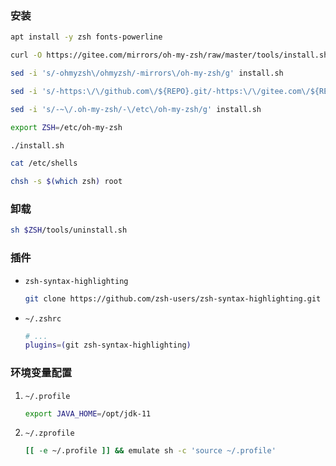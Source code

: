 ### 安装

```bash
apt install -y zsh fonts-powerline

curl -O https://gitee.com/mirrors/oh-my-zsh/raw/master/tools/install.sh

sed -i 's/-ohmyzsh\/ohmyzsh/-mirrors\/oh-my-zsh/g' install.sh

sed -i 's/-https:\/\/github.com\/${REPO}.git/-https:\/\/gitee.com\/${REPO}.git/g' install.sh

sed -i 's/-~\/.oh-my-zsh/-\/etc\/oh-my-zsh/g' install.sh

export ZSH=/etc/oh-my-zsh

./install.sh
```

```bash
cat /etc/shells

chsh -s $(which zsh) root
```

### 卸载

```bash
sh $ZSH/tools/uninstall.sh
```

### 插件

-   `zsh-syntax-highlighting`

    ```bash
    git clone https://github.com/zsh-users/zsh-syntax-highlighting.git $ZSH_CUSTOM/plugins/zsh-syntax-highlighting
    ```

-   `~/.zshrc`

    ```bash
    # ...
    plugins=(git zsh-syntax-highlighting)
    ```

### 环境变量配置

1. `~/.profile`

    ```sh
    export JAVA_HOME=/opt/jdk-11
    ```

2. `~/.zprofile`

    ```sh
    [[ -e ~/.profile ]] && emulate sh -c 'source ~/.profile'
    ```
